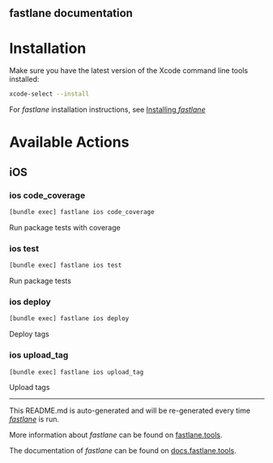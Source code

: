 fastlane documentation
----

# Installation

Make sure you have the latest version of the Xcode command line tools installed:

```sh
xcode-select --install
```

For _fastlane_ installation instructions, see [Installing _fastlane_](https://docs.fastlane.tools/#installing-fastlane)

# Available Actions

## iOS

### ios code_coverage

```sh
[bundle exec] fastlane ios code_coverage
```

Run package tests with coverage

### ios test

```sh
[bundle exec] fastlane ios test
```

Run package tests

### ios deploy

```sh
[bundle exec] fastlane ios deploy
```

Deploy tags

### ios upload_tag

```sh
[bundle exec] fastlane ios upload_tag
```

Upload tags

----

This README.md is auto-generated and will be re-generated every time [_fastlane_](https://fastlane.tools) is run.

More information about _fastlane_ can be found on [fastlane.tools](https://fastlane.tools).

The documentation of _fastlane_ can be found on [docs.fastlane.tools](https://docs.fastlane.tools).
